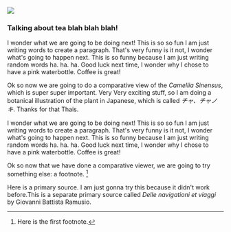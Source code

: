 <a href="https://www.juncture-digital.org"><img src="https://juncture-digital.github.io/juncture/static/images/ve-button.png"></a>

<param ve-config 
title="More about tea!"    
source-image="https://upload.wikimedia.org/wikipedia/commons/6/6e/Camellia_sinensis-IMG_3444.jpg"   
banner="https://upload.wikimedia.org/wikipedia/commons/6/6e/Camellia_sinensis-IMG_3444.jpg" 
height=100
author="Thais Perez"
layout="vertical">

### Talking about tea blah blah blah!

	   
I wonder what we are going to be doing next! This is so so fun I am just writing words to create a paragraph. That's very funny is it not, I wonder what's going to happen next. This is so funny because I am just writing random words ha. ha. ha. Good luck next time, I wonder why I chose to have a pink waterbottle. Coffee is great!
<param ve-image
	   src="wc:Camellia sinensis drawing.jpg"
	   caption="This is Camellia sinensis">
<param ve-image
	   src="wc:T2 06 Camellia sinensis par Pierre-Joseph Redouté.jpeg"
	   caption="thank you here is another lol">
	   
Ok so now we are going to do a comparative view of the *Camellia Sinensus*, which is super super important. Very Very exciting stuff, so I am doing a botanical illustration of the plant in Japanese, which is called *チャ、チャノキ*.  Thanks for that Thais. 
<param ve-compare
	   src="gh:thaisperezz/plant-humanities-summerprogram/main/session-2/Camellia Sinensus_IMG_1.jpeg"
	   caption="This is the compare viewer of a botanical illustration of *Camellia sinensus* and a true visual of the plant.">
<param ve-compare
	   src="wc:Camellia sinensis チャ、チャノキ.jpg">
	   
	   
I wonder what we are going to be doing next! This is so so fun I am just writing words to create a paragraph. That's very funny is it not, I wonder what's going to happen next. This is so funny because I am just writing random words ha. ha. ha. Good luck next time, I wonder why I chose to have a pink waterbottle. Coffee is great!

<param ve-image
	   src="gh:thaisperezz/plant-humanities-summerprogram/main/session-2/Camellia Sinensus_IMG_2.jpg"
	   caption="Here is a *Camellia Sinensus* https://www.americanscientist.org/sites/americanscientist.org/files/2019-107-4-206-botanycorner-1-natural.jpg.">
			
			
Ok so now that we have done a comparative viewer, we are going to try something else: a footnote. [^1]
<param ve-video
	   src="xi5yNQDEYSc"
	   start="18"
	   caption="This is a video detailing how to harvest *Camellia Sinensus*.">
	   
	   
Here is a primary source. I am just gonna try this because it didn't work before.This is a separate primary source called *Delle navigationi et viaggi* by Giovanni Battista Ramusio.

<param ve-iframe
	   src:"https://archive.org/details/secundovolumedel00ramu/page/n37/">
	   
			
[^1]: Here is the first footnote.
	   